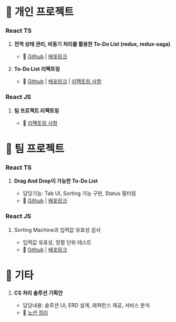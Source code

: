 # 📌 개인 프로젝트

### React TS

1. __전역 상태 관리, 비동기 처리를 활용한 To-Do List (redux, redux-saga)__
    
    - 🔗 [Github](https://github.com/hwb0218/ts-todolist-with-redux-saga) | [배포링크](https://paywork-todo-hwb0218.netlify.app/)

2. __To-Do List 리팩토링__

    - 🔗 [Github](https://github.com/hwb0218/wanted-preonboarding-individual-subject-2) | [배포링크](https://solar-connect-70015c.netlify.app/) | [리팩토링 사항](https://marked-empress-961.notion.site/Assignment-9fc0c161d56e4d3e96dcfafa614c0922)

### React JS

1. __팀 프로젝트 리팩토링__

    - 🔗 [리팩토링 사항](https://marked-empress-961.notion.site/Assignment-e682ba89c07544819644479e5162a1b6)

# 📌 팀 프로젝트

### React TS

1. __Drag And Drop이 가능한 To-Do List__
    
    - 담당기능: Tab UI, Sorting 기능 구현, Status 필터링
    - 🔗 [Github](https://github.com/FOB-7avaScript/Assignment8-JK-YH-WB-SH) | [배포링크](https://modu-company.netlify.app/)

### React JS

1. Sorting Machine과 입력값 유효성 검사

    - 입력값 유효성, 정렬 단위 테스트 
    - 🔗 [Github](https://github.com/hwb0218/wanted-preonboarding-subject-5) | [배포링크](https://hopeful-euclid-6679e8.netlify.app/)

# 📌 기타

1. __CS 처리 솔루션 기획안__

    - 담당내용: 솔루션 UI, ERD 설계, 레퍼런스 제공, 서비스 분석
    - 🔗 [노션 정리](https://marked-empress-961.notion.site/CS-2d541270ae6043388f5e40099a0efae7)
